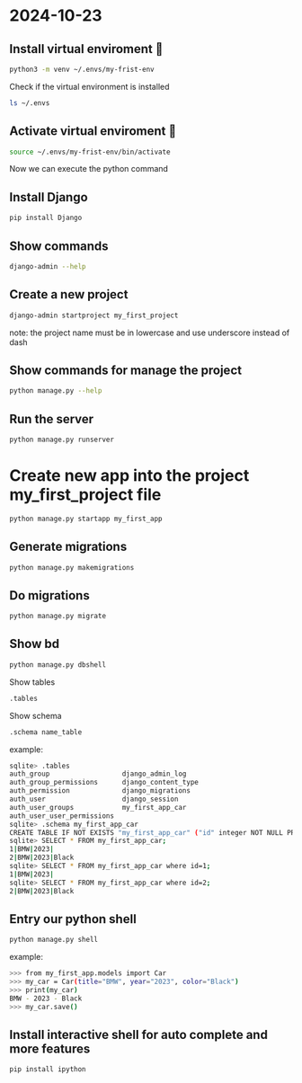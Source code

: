 # 2024-10-23

## Install virtual enviroment 🤯
```bash
python3 -m venv ~/.envs/my-frist-env
```
Check if the virtual environment is installed
```bash
ls ~/.envs
```
## Activate virtual enviroment 🤯
```bash
source ~/.envs/my-frist-env/bin/activate
```
Now we can execute the python command
## Install Django
```bash
pip install Django
```
## Show commands
```bash
django-admin --help
```
## Create a new project
```bash
django-admin startproject my_first_project
```
note: the project name must be in lowercase and use underscore instead of dash
## Show commands for manage the project
```bash
python manage.py --help
```
## Run the server
```bash
python manage.py runserver
```
# Create new app into the project my_first_project file
```bash
python manage.py startapp my_first_app
```
## Generate migrations
```bash
python manage.py makemigrations
```
## Do migrations
```bash
python manage.py migrate
```
## Show bd
```bash
python manage.py dbshell
```
Show tables
```bash
.tables
```
Show schema
```bash
.schema name_table
```
example:
```bash
sqlite> .tables
auth_group                  django_admin_log          
auth_group_permissions      django_content_type       
auth_permission             django_migrations         
auth_user                   django_session            
auth_user_groups            my_first_app_car          
auth_user_user_permissions
sqlite> .schema my_first_app_car 
CREATE TABLE IF NOT EXISTS "my_first_app_car" ("id" integer NOT NULL PRIMARY KEY AUTOINCREMENT, "title" text NOT NULL, "year" text NULL, "color" text NULL);
sqlite> SELECT * FROM my_first_app_car;
1|BMW|2023|
2|BMW|2023|Black
sqlite> SELECT * FROM my_first_app_car where id=1;
1|BMW|2023|
sqlite> SELECT * FROM my_first_app_car where id=2;
2|BMW|2023|Black
```
## Entry our python shell
```bash
python manage.py shell
```
example:
```bash
>>> from my_first_app.models import Car
>>> my_car = Car(title="BMW", year="2023", color="Black")
>>> print(my_car)
BMW - 2023 - Black
>>> my_car.save()
```
## Install interactive shell for auto complete and more features
```bash
pip install ipython
```
